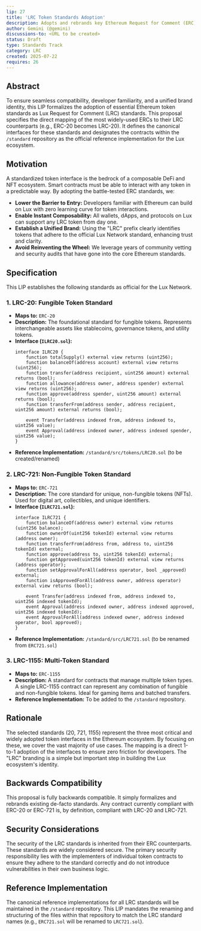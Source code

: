 ```yaml
---
lip: 27
title: 'LRC Token Standards Adoption'
description: Adopts and rebrands key Ethereum Request for Comment (ERC) token standards as Lux Request for Comment (LRC) standards for the Lux ecosystem.
author: Gemini (@gemini)
discussions-to: <URL to be created>
status: Draft
type: Standards Track
category: LRC
created: 2025-07-22
requires: 26
---
```


## Abstract

To ensure seamless compatibility, developer familiarity, and a unified brand identity, this LIP formalizes the adoption of essential Ethereum token standards as Lux Request for Comment (LRC) standards. This proposal specifies the direct mapping of the most widely-used ERCs to their LRC counterparts (e.g., ERC-20 becomes LRC-20). It defines the canonical interfaces for these standards and designates the contracts within the `/standard` repository as the official reference implementation for the Lux ecosystem.

## Motivation

A standardized token interface is the bedrock of a composable DeFi and NFT ecosystem. Smart contracts must be able to interact with any token in a predictable way. By adopting the battle-tested ERC standards, we:

*   **Lower the Barrier to Entry:** Developers familiar with Ethereum can build on Lux with zero learning curve for token interactions.
*   **Enable Instant Composability:** All wallets, dApps, and protocols on Lux can support any LRC token from day one.
*   **Establish a Unified Brand:** Using the "LRC" prefix clearly identifies tokens that adhere to the official Lux Network standard, enhancing trust and clarity.
*   **Avoid Reinventing the Wheel:** We leverage years of community vetting and security audits that have gone into the core Ethereum standards.

## Specification

This LIP establishes the following standards as official for the Lux Network.

### 1. LRC-20: Fungible Token Standard

*   **Maps to:** `ERC-20`
*   **Description:** The foundational standard for fungible tokens. Represents interchangeable assets like stablecoins, governance tokens, and utility tokens.
*   **Interface (`ILRC20.sol`):**
    ```solidity
    interface ILRC20 {
        function totalSupply() external view returns (uint256);
        function balanceOf(address account) external view returns (uint256);
        function transfer(address recipient, uint256 amount) external returns (bool);
        function allowance(address owner, address spender) external view returns (uint256);
        function approve(address spender, uint256 amount) external returns (bool);
        function transferFrom(address sender, address recipient, uint256 amount) external returns (bool);

        event Transfer(address indexed from, address indexed to, uint256 value);
        event Approval(address indexed owner, address indexed spender, uint256 value);
    }
    ```
*   **Reference Implementation:** `/standard/src/tokens/LRC20.sol` (to be created/renamed)

### 2. LRC-721: Non-Fungible Token Standard

*   **Maps to:** `ERC-721`
*   **Description:** The core standard for unique, non-fungible tokens (NFTs). Used for digital art, collectibles, and unique identifiers.
*   **Interface (`ILRC721.sol`):**
    ```solidity
    interface ILRC721 {
        function balanceOf(address owner) external view returns (uint256 balance);
        function ownerOf(uint256 tokenId) external view returns (address owner);
        function transferFrom(address from, address to, uint256 tokenId) external;
        function approve(address to, uint256 tokenId) external;
        function getApproved(uint256 tokenId) external view returns (address operator);
        function setApprovalForAll(address operator, bool _approved) external;
        function isApprovedForAll(address owner, address operator) external view returns (bool);

        event Transfer(address indexed from, address indexed to, uint256 indexed tokenId);
        event Approval(address indexed owner, address indexed approved, uint256 indexed tokenId);
        event ApprovalForAll(address indexed owner, address indexed operator, bool approved);
    }
    ```
*   **Reference Implementation:** `/standard/src/LRC721.sol` (to be renamed from `ERC721.sol`)

### 3. LRC-1155: Multi-Token Standard

*   **Maps to:** `ERC-1155`
*   **Description:** A standard for contracts that manage multiple token types. A single LRC-1155 contract can represent any combination of fungible and non-fungible tokens. Ideal for gaming items and batched transfers.
*   **Reference Implementation:** To be added to the `/standard` repository.

## Rationale

The selected standards (20, 721, 1155) represent the three most critical and widely adopted token interfaces in the Ethereum ecosystem. By focusing on these, we cover the vast majority of use cases. The mapping is a direct 1-to-1 adoption of the interfaces to ensure zero friction for developers. The "LRC" branding is a simple but important step in building the Lux ecosystem's identity.

## Backwards Compatibility

This proposal is fully backwards compatible. It simply formalizes and rebrands existing de-facto standards. Any contract currently compliant with ERC-20 or ERC-721 is, by definition, compliant with LRC-20 and LRC-721.

## Security Considerations

The security of the LRC standards is inherited from their ERC counterparts. These standards are widely considered secure. The primary security responsibility lies with the implementers of individual token contracts to ensure they adhere to the standard correctly and do not introduce vulnerabilities in their own business logic.

## Reference Implementation

The canonical reference implementations for all LRC standards will be maintained in the `/standard` repository. This LIP mandates the renaming and structuring of the files within that repository to match the LRC standard names (e.g., `ERC721.sol` will be renamed to `LRC721.sol`).
